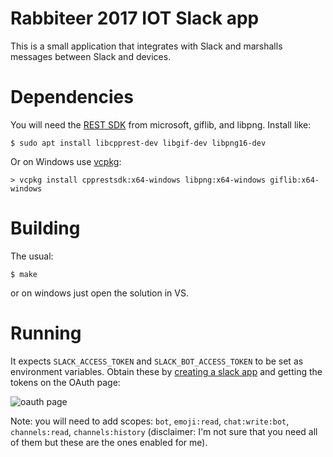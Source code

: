 # Rabbiteer 2017 IOT Slack app

This is a small application that integrates with Slack and marshalls messages between
Slack and devices.

# Dependencies
You will need the [REST SDK](https://github.com/Microsoft/cpprestsdk/wiki) from microsoft,
giflib, and libpng. Install like:
```
$ sudo apt install libcpprest-dev libgif-dev libpng16-dev
```
Or on Windows use [vcpkg](https://github.com/Microsoft/vcpkg):
```
> vcpkg install cpprestsdk:x64-windows libpng:x64-windows giflib:x64-windows
```

# Building
The usual:
```
$ make
```
or on windows just open the solution in VS.

# Running
It expects `SLACK_ACCESS_TOKEN` and `SLACK_BOT_ACCESS_TOKEN` to be set as environment
variables. Obtain these by [creating a slack app](https://api.slack.com/apps?new_app=1)
and getting the tokens on the OAuth page:

![oauth page](https://i.imgur.com/r45xqrj.png)

Note: you will need to add scopes: `bot`, `emoji:read`, `chat:write:bot`, `channels:read`, `channels:history` (disclaimer: I'm not sure that you need all of them but these are the ones enabled for me).

